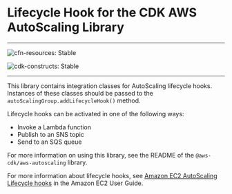 # Lifecycle Hook for the CDK AWS AutoScaling Library
<!--BEGIN STABILITY BANNER-->

---

![cfn-resources: Stable](https://img.shields.io/badge/cfn--resources-stable-success.svg?style=for-the-badge)

![cdk-constructs: Stable](https://img.shields.io/badge/cdk--constructs-stable-success.svg?style=for-the-badge)

---
<!--END STABILITY BANNER-->

This library contains integration classes for AutoScaling lifecycle hooks.
Instances of these classes should be passed to the
`autoScalingGroup.addLifecycleHook()` method.

Lifecycle hooks can be activated in one of the following ways:

* Invoke a Lambda function
* Publish to an SNS topic
* Send to an SQS queue

For more information on using this library, see the README of the
`@aws-cdk/aws-autoscaling` library.

For more information about lifecycle hooks, see
[Amazon EC2 AutoScaling Lifecycle hooks](https://docs.aws.amazon.com/autoscaling/ec2/userguide/lifecycle-hooks.html) in the Amazon EC2 User Guide.
